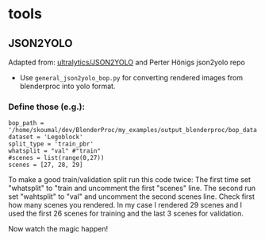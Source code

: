 # tools

## JSON2YOLO

Adapted from: [ultralytics/JSON2YOLO](https://github.com/ultralytics/JSON2YOLO) and Perter Hönigs json2yolo repo

- Use `general_json2yolo_bop.py` for converting rendered images from blenderproc into yolo format. 

### Define those (e.g.):

```
bop_path = '/home/skoumal/dev/BlenderProc/my_examples/output_blenderproc/bop_data'
dataset = 'Legoblock'
split_type = 'train_pbr'
whatsplit = "val" #"train"
#scenes = list(range(0,27))
scenes = [27, 28, 29]
```
To make a good train/validation split run this code twice: The first time set "whatsplit" to "train and uncomment the first "scenes" line. The second run set "wahtsplit" to "val" and uncomment the second scenes line. Check first how many scenes you rendered. In my case I rendered 29 scenes and I used the first 26 scenes for training and the last 3 scenes for validation. 

Now watch the magic happen!
